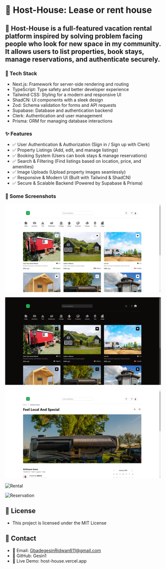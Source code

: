 # 🏡 Host-House: Lease or rent house

## 🚀 Host-House is a full-featured vacation rental platform inspired by solving problem facing people who look for new space in my community. It allows users to list properties, book stays, manage reservations, and authenticate securely.

### 🔧 Tech Stack

- Next.js: Framework for server-side rendering and routing
- TypeScript: Type safety and better developer experience
- Tailwind CSS: Styling for a modern and responsive UI
- ShadCN: UI components with a sleek design
- Zod: Schema validation for forms and API requests
- Supabase: Database and authentication backend
- Clerk: Authentication and user management
- Prisma: ORM for managing database interactions

### ✨ Features

- ✅ User Authentication & Authorization (Sign in / Sign up with Clerk)
- ✅ Property Listings (Add, edit, and manage listings)
- ✅ Booking System (Users can book stays & manage reservations)
- ✅ Search & Filtering (Find listings based on location, price, and amenities)
- ✅ Image Uploads (Upload property images seamlessly)
- ✅ Responsive & Modern UI (Built with Tailwind & ShadCN)
- ✅ Secure & Scalable Backend (Powered by Supabase & Prisma)

### 📸 Some Screenshots

![Home Page](public/home-l.png)

![Home page dark-mode](public/home-d.png)

![Property](public/property.png)

![Rental](public/rentals.png.png)

![Reservation](public/reservation.png.png.png)

## 📄 License

- This project is licensed under the MIT License

## 📩 Contact

- 📧 Email: GbadegesinRidwan611@gmail.com
- 🐙 GitHub: Gesin1
- 🔗 Live Demo: host-house.vercel.app
